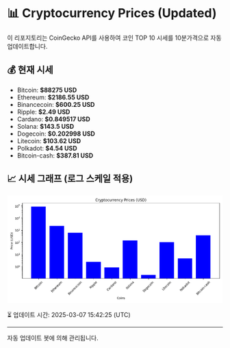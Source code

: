 
# 📊 Cryptocurrency Prices (Updated)

이 리포지토리는 CoinGecko API를 사용하여 코인 TOP 10 시세를 10분가격으로 자동 업데이트합니다.

## 💰 현재 시세
- Bitcoin: **$88275 USD**
- Ethereum: **$2186.55 USD**
- Binancecoin: **$600.25 USD**
- Ripple: **$2.49 USD**
- Cardano: **$0.849517 USD**
- Solana: **$143.5 USD**
- Dogecoin: **$0.202998 USD**
- Litecoin: **$103.62 USD**
- Polkadot: **$4.54 USD**
- Bitcoin-cash: **$387.81 USD**

## 📈 시세 그래프 (로그 스케일 적용)
![Crypto Prices](crypto_prices.png)

⏳ 업데이트 시간: 2025-03-07 15:42:25 (UTC)

---
자동 업데이트 봇에 의해 관리됩니다.
